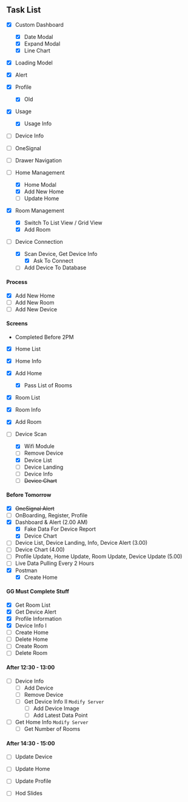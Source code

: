 ## Task List
- [x] Custom Dashboard
  - [x] Date Modal
  - [x] Expand Modal
  - [x] Line Chart
- [x] Loading Model

- [x] Alert
- [x] Profile
  - [x] Old
- [x] Usage
  - [x] Usage Info

- [ ] Device Info
- [ ] OneSignal
- [ ] Drawer Navigation

- [ ] Home Management
  - [x] Home Modal
  - [x] Add New Home
  - [ ] Update Home
- [x] Room Management
  - [x] Switch To List View / Grid View
  - [x] Add Room
- [ ] Device Connection
  - [x] Scan Device, Get Device Info
    - [x] Ask To Connect
  - [ ] Add Device To Database

#### Process
- [x] Add New Home
- [ ] Add New Room
- [ ] Add New Device

#### Screens

* Completed Before 2PM
- [x] Home List
- [x] Home Info
- [x] Add Home
  - [x] Pass List of Rooms

- [x] Room List
- [x] Room Info
- [x] Add Room

- [ ] Device Scan
  - [x] Wifi Module
  - [ ] Remove Device
  - [x] Device List
  - [ ] Device Landing
  - [ ] Device Info
  - [ ] ~~Device Chart~~

#### Before Tomorrow
- [x] ~~OneSignal Alert~~
- [ ] OnBoarding, Register, Profile
- [x] Dashboard & Alert (2.00 AM)
  - [x] Fake Data For Device Report
  - [x] Device Chart
- [ ] Device List, Device Landing, Info, Device Alert (3.00)
- [ ] Device Chart (4.00)
- [ ] Profile Update, Home Update, Room Update, Device Update (5.00)
- [ ] Live Data Pulling Every 2 Hours
- [x] Postman
  - [x] Create Home

#### GG Must Complete Stuff
- [x] Get Room List
- [x] Get Device Alert
- [x] Profile Information
- [x] Device Info I
- [ ] Create Home
- [ ] Delete Home
- [ ] Create Room
- [ ] Delete Room

#### After 12:30 - 13:00
- [ ] Device Info
  - [ ] Add Device
  - [ ] Remove Device
  - [ ] Get Device Info II
  `Modify Server`
    - [ ] Add Device Image
    - [ ] Add Latest Data Point
- [ ] Get Home Info
  `Modify Server`
  - [ ] Get Number of Rooms

#### After 14:30 - 15:00
- [ ] Update Device
- [ ] Update Home
- [ ] Update Profile

- [ ] Hod Slides